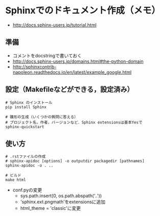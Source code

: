 
# Sphinxでのドキュメント作成（メモ）
* <http://docs.sphinx-users.jp/tutorial.html>

## 準備
* コメントをdocstringで書いておく
* <http://docs.sphinx-users.jp/domains.html#the-python-domain>
* <http://sphinxcontrib-napoleon.readthedocs.io/en/latest/example_google.html>

## 設定（Makefileなどができる，設定済み）
```shell
# Sphinx のインストール
pip install Sphinx

# 雛形の生成（いくつかの質問に答える）
# プロジェクト名，作者，バージョンなど．Sphinx extensionsは基本Yesで
sphinx-quickstart
```

## 使い方
```shell
# .rstファイルの作成
# sphinx-apidoc [options] -o outputdir packagedir [pathnames]
sphinx-apidoc -o . ..

# ビルド
make html
```

* conf.pyの変更
	+ sys.path.insert(0, os.path.abspath('..'))
	+ 'sphinx.ext.pngmath'をextensionsに追加
	+ html_theme = 'classic'に変更